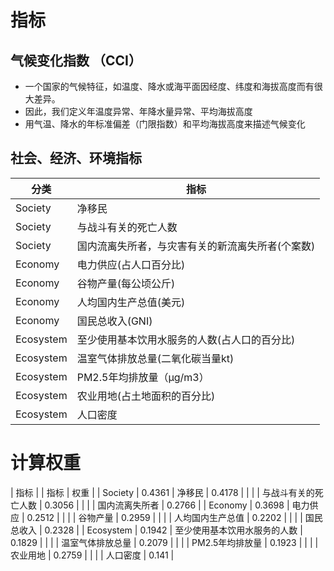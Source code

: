 # 指标
##  气候变化指数 （CCI）
- 一个国家的气候特征，如温度、降水或海平面因经度、纬度和海拔高度而有很大差异。
- 因此，我们定义年温度异常、年降水量异常、平均海拔高度
- 用气温、降水的年标准偏差（门限指数）和平均海拔高度来描述气候变化

## 社会、经济、环境指标
| 分类      | 指标                                             |
|-----------|--------------------------------------------------|
| Society   | 净移民                                           |
| Society   | 与战斗有关的死亡人数                             |
| Society   | 国内流离失所者，与灾害有关的新流离失所者(个案数) |
| Economy   | 电力供应(占人口百分比)                           |
| Economy   | 谷物产量(每公顷公斤)                             |
| Economy   | 人均国内生产总值(美元)                           |
| Economy   | 国民总收入(GNI)                                  |
| Ecosystem | 至少使用基本饮用水服务的人数(占人口的百分比)     |
| Ecosystem | 温室气体排放总量(二氧化碳当量kt)                 |
| Ecosystem | PM2.5年均排放量（μg/m3）                         |
| Ecosystem | 农业用地(占土地面积的百分比)                     |
| Ecosystem | 人口密度                                         |

# 计算权重
| 指标      |        | 指标                         | 权重   |
|  Society  | 0.4361 | 净移民                       | 0.4178 |
|           |        | 与战斗有关的死亡人数         | 0.3056 |
|           |        | 国内流离失所者               | 0.2766 |
|  Economy  | 0.3698 | 电力供应                     | 0.2512 |
|           |        | 谷物产量                     | 0.2959 |
|           |        | 人均国内生产总值             | 0.2202 |
|           |        | 国民总收入                   | 0.2328 |
| Ecosystem | 0.1942 | 至少使用基本饮用水服务的人数 | 0.1829 |
|           |        | 温室气体排放总量             | 0.2079 |
|           |        | PM2.5年均排放量              | 0.1923 |
|           |        | 农业用地                     | 0.2759 |
|           |        | 人口密度                     | 0.141  |